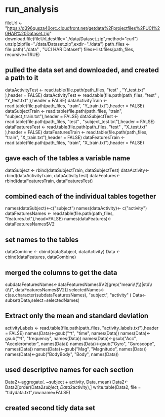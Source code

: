 # run_analysis
fileUrl <- "https://d396qusza40orc.cloudfront.net/getdata%2Fprojectfiles%2FUCI%20HAR%20Dataset.zip"
download.file(fileUrl,destfile="./data/Dataset.zip",method="curl")
unzip(zipfile="./data/Dataset.zip",exdir="./data")
path_files <- file.path("./data" , "UCI HAR Dataset")
files<-list.files(path_files, recursive=TRUE)
## pulled the data set and downloaded, and created a path to it

dataActivityTest  <- read.table(file.path(path_files, "test" , "Y_test.txt" ),header = FALSE)
dataActivityTest  <- read.table(file.path(path_files, "test" , "Y_test.txt" ),header = FALSE)
dataActivityTrain <- read.table(file.path(path_files, "train", "Y_train.txt"),header = FALSE)
dataSubjectTrain <- read.table(file.path(path_files, "train", "subject_train.txt"),header = FALSE)
dataSubjectTest  <- read.table(file.path(path_files, "test" , "subject_test.txt"),header = FALSE)
dataFeaturesTest  <- read.table(file.path(path_files, "test" , "X_test.txt" ),header = FALSE)
dataFeaturesTrain <- read.table(file.path(path_files, "train", "X_train.txt"),header = FALSE)
dataFeaturesTrain <- read.table(file.path(path_files, "train", "X_train.txt"),header = FALSE)
## gave each of the tables a variable name

dataSubject <- rbind(dataSubjectTrain, dataSubjectTest)
dataActivity<- rbind(dataActivityTrain, dataActivityTest)
dataFeatures<- rbind(dataFeaturesTrain, dataFeaturesTest)
## combined each of the individual tables together

names(dataSubject)<-c("subject")
names(dataActivity)<- c("activity")
dataFeaturesNames <- read.table(file.path(path_files, "features.txt"),head=FALSE)
names(dataFeatures)<- dataFeaturesNames$V2
## set names to the tables

dataCombine <- cbind(dataSubject, dataActivity)
Data <- cbind(dataFeatures, dataCombine)
## merged the columns to get the data

subdataFeaturesNames<-dataFeaturesNames$V2[grep("mean\\(\\)|std\\(\\)", dataFeaturesNames$V2)]
selectedNames<-c(as.character(subdataFeaturesNames), "subject", "activity" )
Data<-subset(Data,select=selectedNames)
## Extract only the mean and standard deviation

activityLabels <- read.table(file.path(path_files, "activity_labels.txt"),header = FALSE)
names(Data)<-gsub("^t", "time", names(Data))
names(Data)<-gsub("^f", "frequency", names(Data))
names(Data)<-gsub("Acc", "Accelerometer", names(Data))
names(Data)<-gsub("Gyro", "Gyroscope", names(Data))
names(Data)<-gsub("Mag", "Magnitude", names(Data))
names(Data)<-gsub("BodyBody", "Body", names(Data))
## used descriptive names for each section

Data2<-aggregate(. ~subject + activity, Data, mean)
Data2<-Data2[order(Data2$subject,Data2$activity),]
write.table(Data2, file = "tidydata.txt",row.name=FALSE)
## created second tidy data set
